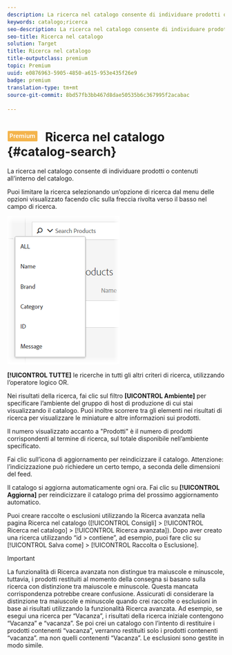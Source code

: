 ```yaml
---
description: La ricerca nel catalogo consente di individuare prodotti o contenuti all’interno del catalogo.
keywords: catalogo;ricerca
seo-description: La ricerca nel catalogo consente di individuare prodotti o contenuti all’interno del catalogo.
seo-title: Ricerca nel catalogo
solution: Target
title: Ricerca nel catalogo
title-outputclass: premium
topic: Premium
uuid: e0876963-5905-4850-a615-953e435f26e9
badge: premium
translation-type: tm+mt
source-git-commit: 8bd57fb3bb467d8dae50535b6c367995f2acabac

---
```



# ![PREMIUM](/help/assets/premium.png) Ricerca nel catalogo {#catalog-search}

La ricerca nel catalogo consente di individuare prodotti o contenuti all’interno del catalogo.

Puoi limitare la ricerca selezionando un’opzione di ricerca dal menu delle opzioni visualizzato facendo clic sulla freccia rivolta verso il basso nel campo di ricerca.

![](assets/searchproductsmenu.png)

**[!UICONTROL TUTTE]** le ricerche in tutti gli altri criteri di ricerca, utilizzando l’operatore logico OR.

Nei risultati della ricerca, fai clic sul filtro **[UICONTROL Ambiente]** per specificare l’ambiente del gruppo di host di produzione di cui stai visualizzando il catalogo. Puoi inoltre scorrere tra gli elementi nei risultati di ricerca per visualizzare le miniature e altre informazioni sui prodotti.

Il numero visualizzato accanto a "Prodotti" è il numero di prodotti corrispondenti al termine di ricerca, sul totale disponibile nell’ambiente specificato.

Fai clic sull’icona di aggiornamento per reindicizzare il catalogo. Attenzione: l’indicizzazione può richiedere un certo tempo, a seconda delle dimensioni del feed.

Il catalogo si aggiorna automaticamente ogni ora. Fai clic su **[!UICONTROL Aggiorna]** per reindicizzare il catalogo prima del prossimo aggiornamento automatico.

Puoi creare raccolte o esclusioni utilizzando la Ricerca avanzata nella pagina Ricerca nel catalogo ([!UICONTROL Consigli] &gt; [!UICONTROL Ricerca nel catalogo] &gt; [!UICONTROL Ricerca avanzata]). Dopo aver creato una ricerca utilizzando “id &gt; contiene”, ad esempio, puoi fare clic su [!UICONTROL Salva come] &gt; [!UICONTROL Raccolta o Esclusione].

>[!IMPORTANT]
>
>La funzionalità di Ricerca avanzata non distingue tra maiuscole e minuscole, tuttavia, i prodotti restituiti al momento della consegna si basano sulla ricerca con distinzione tra maiuscole e minuscole. Questa mancata corrispondenza potrebbe creare confusione. Assicurati di considerare la distinzione tra maiuscole e minuscole quando crei raccolte o esclusioni in base ai risultati utilizzando la funzionalità Ricerca avanzata. Ad esempio, se esegui una ricerca per “Vacanza”, i risultati della ricerca iniziale contengono “Vacanza” e “vacanza”. Se poi crei un catalogo con l’intento di restituire i prodotti contenenti “vacanza”, verranno restituiti solo i prodotti contenenti “vacanza”. ma non quelli contenenti “Vacanza”. Le esclusioni sono gestite in modo simile.